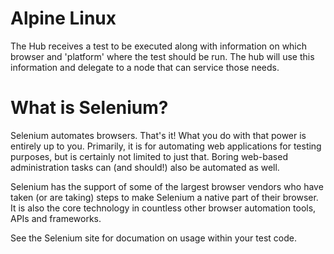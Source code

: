 # Alpine Linux

The Hub receives a test to be executed along with information on which browser and 'platform' where the test should be run. 
The hub will use this information and delegate to a node that can service those needs.

# What is Selenium?

Selenium automates browsers. That's it! What you do with that power is entirely up to you. Primarily, 
it is for automating web applications for testing purposes, but is certainly not limited to just that. Boring web-based 
administration tasks can (and should!) also be automated as well.

Selenium has the support of some of the largest browser vendors who have taken (or are taking) steps to make Selenium a 
native part of their browser. It is also the core technology in countless other browser automation tools, APIs and frameworks.

See the Selenium site for documation on usage within your test code.
